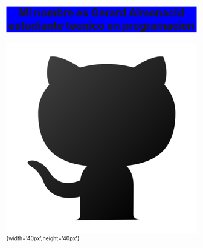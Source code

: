 # <p align="center" style="background-color:blue;">Mi nombre es Gerard Almonacid estudiante tecnico en programacion</p>
![Foto](https://github.com/GerardAlmonacid/GerardAlmonacid/blob/main/github.png){width='40px',height='40px'}
